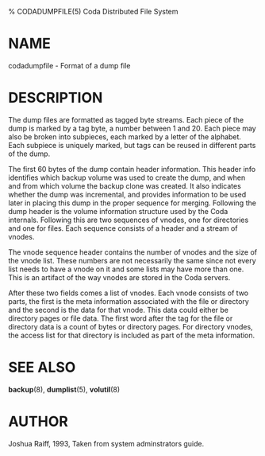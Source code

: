 % CODADUMPFILE(5) Coda Distributed File System

NAME
====

codadumpfile - Format of a dump file

DESCRIPTION
===========

The dump files are formatted as tagged byte streams. Each piece of the
dump is marked by a tag byte, a number between 1 and 20. Each piece may
also be broken into subpieces, each marked by a letter of the alphabet.
Each subpiece is uniquely marked, but tags can be reused in different
parts of the dump.

The first 60 bytes of the dump contain header information. This header
info identifies which backup volume was used to create the dump, and
when and from which volume the backup clone was created. It also
indicates whether the dump was incremental, and provides information to
be used later in placing this dump in the proper sequence for merging.
Following the dump header is the volume information structure used by
the Coda internals. Following this are two sequences of vnodes, one for
directories and one for files. Each sequence consists of a header and a
stream of vnodes.

The vnode sequence header contains the number of vnodes and the size of
the vnode list.  These numbers are not necessarily the same since not
every list needs to have a vnode on it and some lists may have more than
one. This is an artifact of the way vnodes are stored in the Coda
servers.

After these two fields comes a list of vnodes. Each vnode consists of
two parts, the first is the meta information associated with the file or
directory and the second is the data for that vnode. This data could
either be directory pages or file data. The first word after the tag for
the file or directory data is a count of bytes or directory pages. For
directory vnodes, the access list for that directory is included as part
of the meta information.

SEE ALSO
========

**backup**(8), **dumplist**(5), **volutil**(8)

AUTHOR
======

Joshua Raiff, 1993, Taken from system adminstrators guide.

